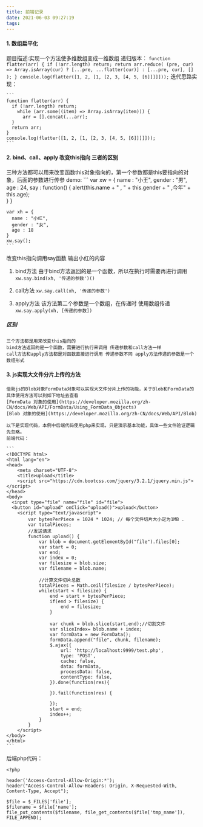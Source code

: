 ```yaml
---
title: 前端记录
date: 2021-06-03 09:27:19
tags:
---
```

<meta name="referrer" content="no-referrer"/>
<!--more-->

#### 1. 数组扁平化
  题目描述:实现一个方法使多维数组变成一维数组
  递归版本：
    ```
    function flatter(arr) {
      if (!arr.length) return;
        return arr.reduce(
          (pre, cur) =>
            Array.isArray(cur) ? [...pre, ...flatter(cur)] : [...pre, cur],
          []
        );
      }
    console.log(flatter([1, 2, [1, [2, 3, [4, 5, [6]]]]]));
    ```
    迭代思路实现：
    
    ```
    function flatter(arr) {
      if (!arr.length) return;
        while (arr.some((item) => Array.isArray(item))) {
          arr = [].concat(...arr);
      }
      return arr;
    }
    console.log(flatter([1, 2, [1, [2, 3, [4, 5, [6]]]]]));
    ```

#### 2. bind、call、apply 改变this指向 三者的区别

  三种方法都可以用来改变函数this对象指向的，第一个参数都是this要指向的对象，后面的参数进行传参
  demo:
    ```
     var xw = {
      name : "小王",
      gender : "男",
      age : 24,
      say : function() {
              alert(this.name + " , " + this.gender + " ,今年" + this.age);                                
      }
    }

    var xh = {
      name : "小红",
      gender : "女",
      age : 18
    }
    xw.say();
    ```



  改变this指向调用say函数 输出小红的内容

  1. bind方法
    由于bind方法返回的是一个函数，所以在执行时需要再进行调用
    `xw.say.bind(xh, '传递的参数')()`
    
  2. call方法
    `xw.say.call(xh, '传递的参数')`

  3. apply方法
    该方法第二个参数是一个数组，在传递时 使用数组传递
    `xw.say.apply(xh, [传递的参数])`


  ##### 区别
    三个方法都是用来改变this指向的
    bind方法返回的是一个函数，需要进行执行来调用 传递参数和call方法一样
    call方法和apply方法都是对函数直接进行调用 传递参数不同 apply方法传递的参数是一个数组形式


  #### 3. js实现大文件分片上传的方法
    借助js的Blob对象FormData对象可以实现大文件分片上传的功能，关于Blob和FormData的具体使用方法可以到如下地址去查看
    [FormData 对象的使用](https://developer.mozilla.org/zh-CN/docs/Web/API/FormData/Using_FormData_Objects)
    [Blob 对象的使用](https://developer.mozilla.org/zh-CN/docs/Web/API/Blob)
    
    以下是实现代码，本例中后端代码使用php来实现，只是演示基本功能，具体一些文件验证逻辑先忽略。
    前端代码：
    
    ```
    <!DOCTYPE html>
    <html lang="en">
    <head>
        <meta charset="UTF-8">
        <title>upload</title>
        <script src="https://cdn.bootcss.com/jquery/3.2.1/jquery.min.js"></script>
    </head>
    <body>
      <input type="file" name="file" id="file">
      <button id="upload" onClick="upload()">upload</button>
        <script type="text/javascript">
            var bytesPerPiece = 1024 * 1024; // 每个文件切片大小定为1MB .
            var totalPieces;
            //发送请求
            function upload() {
                var blob = document.getElementById("file").files[0];
                var start = 0;
                var end;
                var index = 0;
                var filesize = blob.size;
                var filename = blob.name;

                //计算文件切片总数
                totalPieces = Math.ceil(filesize / bytesPerPiece);
                while(start < filesize) {
                    end = start + bytesPerPiece;
                    if(end > filesize) {
                        end = filesize;
                    }

                    var chunk = blob.slice(start,end);//切割文件    
                    var sliceIndex= blob.name + index;
                    var formData = new FormData();
                    formData.append("file", chunk, filename);
                    $.ajax({
                        url: 'http://localhost:9999/test.php',
                        type: 'POST',
                        cache: false,
                        data: formData,
                        processData: false,
                        contentType: false,
                    }).done(function(res){ 

                    }).fail(function(res) {

                    });
                    start = end;
                    index++;
                }
            }
        </script>
    </body>
    </html>
    ```
  后端php代码：
  ```
  <?php

  header('Access-Control-Allow-Origin:*');
  header("Access-Control-Allow-Headers: Origin, X-Requested-With, Content-Type, Accept");

  $file = $_FILES['file'];
  $filename = $file['name'];
  file_put_contents($filename, file_get_contents($file['tmp_name']), FILE_APPEND);
  ```
